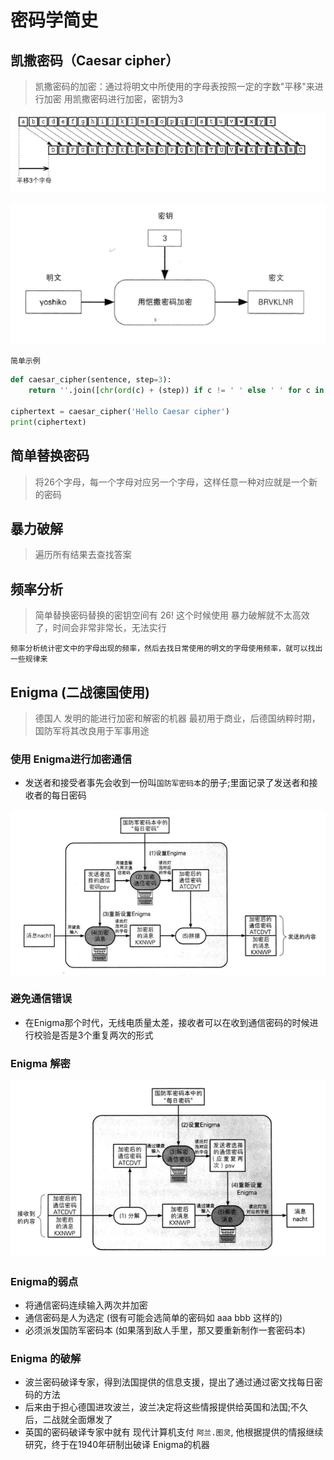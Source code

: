# 密码学简史

## 凯撒密码（Caesar cipher）

> 凯撒密码的加密：通过将明文中所使用的字母表按照一定的字数"平移"来进行加密
> 用凯撒密码进行加密，密钥为3

![](./_image/CaesarCipher.png)

![](./_image/CaesarCipherEncrypt.png)

`简单示例`
```python
def caesar_cipher(sentence, step=3):
    return ''.join([chr(ord(c) + (step)) if c != ' ' else ' ' for c in sentence])

ciphertext = caesar_cipher('Hello Caesar cipher')
print(ciphertext)
```

## 简单替换密码

> 将26个字母，每一个字母对应另一个字母，这样任意一种对应就是一个新的密码

## 暴力破解

> 遍历所有结果去查找答案

## 频率分析

> 简单替换密码替换的密钥空间有 26!
> 这个时候使用 暴力破解就不太高效了，时间会非常非常长，无法实行

`频率分析统计密文中的字母出现的频率，然后去找日常使用的明文的字母使用频率，就可以找出一些规律来`


## Enigma (二战德国使用)
> 德国人 发明的能进行加密和解密的机器
> 最初用于商业，后德国纳粹时期，国防军将其改良用于军事用途

### 使用 Enigma进行加密通信

- 发送者和接受者事先会收到一份叫`国防军密码本`的册子;里面记录了发送者和接收者的每日密码


![](./_image/2018-01-28-14-45-34.jpg)

### 避免通信错误

- 在Enigma那个时代，无线电质量太差，接收者可以在收到通信密码的时候进行校验是否是3个重复两次的形式


### Enigma 解密

![](./_image/2018-01-28-14-49-01.jpg)

### Enigma的弱点

- 将通信密码连续输入两次并加密
- 通信密码是人为选定 (很有可能会选简单的密码如 aaa bbb 这样的)
- 必须派发国防军密码本 (如果落到敌人手里，那又要重新制作一套密码本)

### Enigma 的破解
- 波兰密码破译专家，得到法国提供的信息支援，提出了通过通过密文找每日密码的方法
- 后来由于担心德国进攻波兰，波兰决定将这些情报提供给英国和法国;不久后，二战就全面爆发了
- 英国的密码破译专家中就有 现代计算机支付 `阿兰.图灵`, 他根据提供的情报继续研究，终于在1940年研制出破译 Enigma的机器

